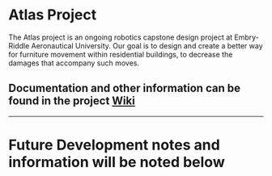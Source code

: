# Atlas Project
The Atlas project is an ongoing robotics capstone design project at Embry-Riddle Aeronautical University. 
Our goal is to design and create a better way for furniture movement within residential buildings, to decrease the damages that accompany such moves.


## Documentation and other information can be found in the project [Wiki](https://github.com/ERAU-Atlas/Atlas_Project/wiki)

***

# Future Development notes and information will be noted below
